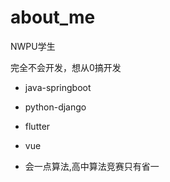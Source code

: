 # about_me

NWPU学生

完全不会开发，想从0搞开发

- java-springboot

- python-django

- flutter

- vue

- 会一点算法,高中算法竞赛只有省一

